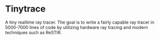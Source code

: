 # Tinytrace
A tiny realtime ray tracer.
The goal is to write a fairly capable ray tracer in 5000-7000 lines of code by utilizing hardware ray tracing and modern techniques such as ReSTIR.
